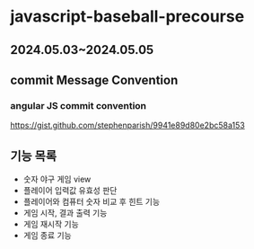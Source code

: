 # javascript-baseball-precourse

## 2024.05.03~2024.05.05

## commit Message Convention

### angular JS commit convention

https://gist.github.com/stephenparish/9941e89d80e2bc58a153

## 기능 목록

- 숫자 야구 게임 view
- 플레이어 입력값 유효성 판단
- 플레이어와 컴퓨터 숫자 비교 후 힌트 기능
- 게임 시작, 결과 출력 기능
- 게임 재시작 기능
- 게임 종료 기능
